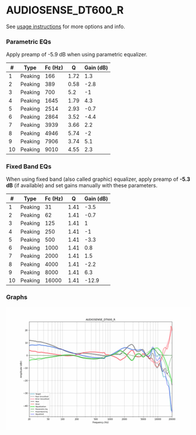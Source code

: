 # AUDIOSENSE_DT600_R
See [usage instructions](https://github.com/jaakkopasanen/AutoEq#usage) for more options and info.

### Parametric EQs
Apply preamp of -5.9 dB when using parametric equalizer.

|   # | Type    |   Fc (Hz) |    Q |   Gain (dB) |
|-----|---------|-----------|------|-------------|
|   1 | Peaking |       166 | 1.72 |         1.3 |
|   2 | Peaking |       389 | 0.58 |        -2.8 |
|   3 | Peaking |       700 | 5.2  |        -1   |
|   4 | Peaking |      1645 | 1.79 |         4.3 |
|   5 | Peaking |      2514 | 2.93 |        -0.7 |
|   6 | Peaking |      2864 | 3.52 |        -4.4 |
|   7 | Peaking |      3939 | 3.66 |         2.2 |
|   8 | Peaking |      4946 | 5.74 |        -2   |
|   9 | Peaking |      7906 | 3.74 |         5.1 |
|  10 | Peaking |      9010 | 4.55 |         2.3 |

### Fixed Band EQs
When using fixed band (also called graphic) equalizer, apply preamp of **-5.3 dB** (if available) and set gains manually with these parameters.

|   # | Type    |   Fc (Hz) |    Q |   Gain (dB) |
|-----|---------|-----------|------|-------------|
|   1 | Peaking |        31 | 1.41 |        -3.5 |
|   2 | Peaking |        62 | 1.41 |        -0.7 |
|   3 | Peaking |       125 | 1.41 |         1   |
|   4 | Peaking |       250 | 1.41 |        -1   |
|   5 | Peaking |       500 | 1.41 |        -3.3 |
|   6 | Peaking |      1000 | 1.41 |         0.8 |
|   7 | Peaking |      2000 | 1.41 |         1.5 |
|   8 | Peaking |      4000 | 1.41 |        -2.2 |
|   9 | Peaking |      8000 | 1.41 |         6.3 |
|  10 | Peaking |     16000 | 1.41 |       -12.9 |

### Graphs
![](./AUDIOSENSE_DT600_R.png)
